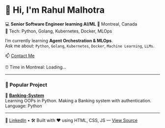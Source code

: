 # 👋 Hi, I'm Rahul Malhotra

💻 **Senior Software Engineer learning AI/ML** 
📍 Montreal, Canada  
🔧 Tech: Python, Golang, Kubernetes, Docker, MLOps  

I’m currently learning **Agent Orchestration & MLOps**.  
Ask me about: `Python`, `Golang`, `Kubernetes`, `Docker`, `Machine Learning`, `LLMs`.

📫 [Contact Me](mailto:electronicsgrad@gmail.com)

⏰ Time in Montreal: <span id="time">Loading...</span>

---

### 💼 Popular Project

📌 **[Banking-System](https://github.com/malhotraguy/Banking-System )**  
Learning OOPs in Python. Making a Banking system with authentication.  
Language: Python

---

🔗 [LinkedIn](https://www.linkedin.com/in/rmalhot/ ) • 
🛠️ Built with ❤️ using HTML, CSS, JS — [View Source](https://github.com/malhotraguy/malhotraguy )
